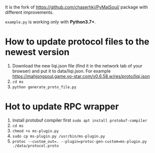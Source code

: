 It is the fork of https://github.com/chaserhkj/PyMajSoul/ package with different improvements.

`example.py` is working only with **Python3.7+**.

# How to update protocol files to the newest version

1. Download the new liqi.json file (find it in the network tab of your browser) and put it to data/liqi.json. For example https://mahjongsoul.game.yo-star.com/v0.6.58.w/res/proto/liqi.json
2. `cd ms`
3. `python generate_proto_file.py`

# Hot to update RPC wrapper

1. Install protobuf compiler first `sudo apt install protobuf-compiler`
2. `cd ms`
3. `chmod +x ms-plugin.py`
4. `sudo cp ms-plugin.py /usr/bin/ms-plugin.py`
5. `protoc --custom_out=. --plugin=protoc-gen-custom=ms-plugin.py ./data/protocol.proto`